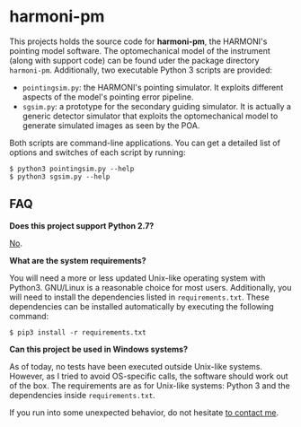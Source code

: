 # harmoni-pm
This projects holds the source code for **harmoni-pm**, the HARMONI's pointing model software. The optomechanical model of the instrument (along with support code) can be found uder the package directory `harmoni-pm`. Additionally, two executable Python 3 scripts are provided:

* `pointingsim.py`: the HARMONI's pointing simulator. It exploits different aspects of the model's pointing error pipeline.
* `sgsim.py`: a prototype for the secondary guiding simulator. It is actually a generic detector simulator that exploits the optomechanical model to generate simulated images as seen by the POA.

Both scripts are command-line applications. You can get a detailed list of options and switches of each script by running:

```
$ python3 pointingsim.py --help
$ python3 sgsim.py --help
```

## FAQ
**Does this project support Python 2.7?**

[No](https://www.python.org/doc/sunset-python-2/).


**What are the system requirements?**

You will need a more or less updated Unix-like operating system with Python3. GNU/Linux is a reasonable choice for most users. Additionally, you will need to install the dependencies listed in `requirements.txt`. These dependencies can be installed automatically by executing the following command:

```
$ pip3 install -r requirements.txt
```

**Can this project be used in Windows systems?**

As of today, no tests have been executed outside Unix-like systems. However, as I tried to avoid OS-specific calls, the software should work out of the box. The requirements are as for Unix-like systems: Python 3 and the dependencies inside `requirements.txt`.

If you run into some unexpected behavior, do not hesitate [to contact me](mailto:BatchDrake@gmail.com).
